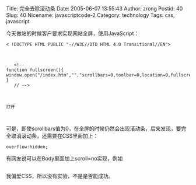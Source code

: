 Title: 完全去除滚动条
Date: 2005-06-07 13:55:43
Author: zrong
Postid: 40
Slug: 40
Nicename: javascriptcode-2
Category: technology
Tags: css, javascript

今天做站的时候客户要求实现网站全屏，使用JavaScript：

``` {lang="html" line="1"}
< !DOCTYPE HTML PUBLIC "-//W3C//DTD HTML 4.0 Transitional//EN">



   <!--
function fullscreen(){ 
window.open("/index.htm","","scrollbars=0,toolbar=0,location=0,fullscreen=1,directories=0,status=0,menubar=0,resizable=0");
}
   // -->



打开

 
```

可是，即使scrollbars值为0，在全屏的时候仍然会出现滚动条，后来发现，要完全取消滚动条，还需要在CSS里面加上：

``` {lang="css"}
overflow:hidden; 
```

有网友说可以在Body里面加上scroll=no实现，例如

``` {lang="html"}
```

我偏爱CSS，所以没有实验，不是是否能成功。


